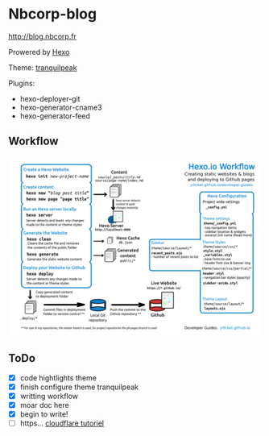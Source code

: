 # Nbcorp-blog

<http://blog.nbcorp.fr>

Prowered by [Hexo](https://hexo.io/)

Theme: [tranquilpeak](https://github.com/LouisBarranqueiro/hexo-theme-tranquilpeak)

Plugins:

* hexo-deployer-git
* hexo-generator-cname3
* hexo-generator-feed


## Workflow

![workflow](source/images/hexo-workflow.png)

## ToDo

- [x] code hightlights theme
- [x] finish configure theme tranquilpeak
- [x] writting workflow
- [x] moar doc here
- [x] begin to write!
- [ ] https... [cloudflare tutoriel](https://sheharyar.me/blog/free-ssl-for-github-pages-with-custom-domains/)

